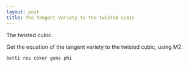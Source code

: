 ```yaml
---
layout: post
title: The Tangent Variety to the Twisted Cubic
---
```


The twisted cubic.

Get the equation of the tangent variety to the twisted cubic, using M2.


```
betti res coker gens phi
```


